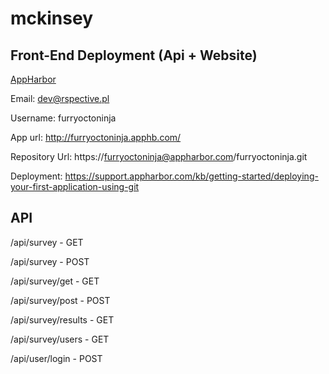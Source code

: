 # mckinsey

## Front-End Deployment (Api + Website)

[AppHarbor](https://appharbor.com)

Email:    dev@rspective.pl

Username: furryoctoninja

App url:	http://furryoctoninja.apphb.com/

Repository Url: https://furryoctoninja@appharbor.com/furryoctoninja.git

Deployment: https://support.appharbor.com/kb/getting-started/deploying-your-first-application-using-git

## API

/api/survey - GET

/api/survey - POST

/api/survey/get - GET

/api/survey/post - POST

/api/survey/results - GET

/api/survey/users - GET

/api/user/login - POST